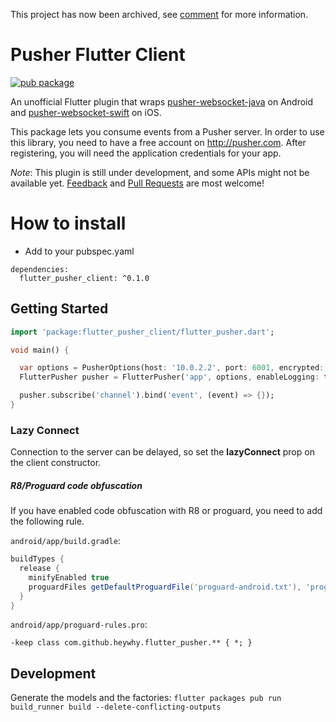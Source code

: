 This project has now been archived, see [comment](https://github.com/heywhy/flutter-pusher-client/issues/25#issuecomment-923914611) for more information.

# Pusher Flutter Client

[![pub package](https://img.shields.io/pub/v/flutter_pusher_client.svg)](https://pub.dartlang.org/packages/flutter_pusher_client)

An unofficial Flutter plugin that wraps [pusher-websocket-java](https://github.com/pusher/pusher-websocket-java) on Android and [pusher-websocket-swift](https://github.com/pusher/pusher-websocket-swift) on iOS.

This package lets you consume events from a Pusher server. In order to use this library, you need to have a free account on <http://pusher.com>. After registering, you will need the application credentials for your app.


*Note*: This plugin is still under development, and some APIs might not be available yet. [Feedback](https://github.com/heywhy/flutter-pusher-client/issues) and [Pull Requests](https://github.com/heywhy/flutter-pusher-client/pulls) are most welcome!

# How to install
* Add to your pubspec.yaml
```
dependencies:
  flutter_pusher_client: ^0.1.0
```
<!-- * In `/ios/Podfile`, set global platform to at least 9.0
`platform :ios, '9.0'`

### For iOS Objective-C based Flutter apps
It is currently a bit difficult to get some Swift based Flutter plugins working in an Objective-C based Flutter app. See [here for info](https://github.com/flutter/flutter/issues/25676) and [here for a way to fix](https://github.com/fayeed/flutter_freshchat/issues/9#issuecomment-514329934).

This set of steps should work to fix this for your project.
* Add `use_frameworks!` to the end of the Runner section in `/ios/Podfile`
* Set Swift version in your iOS Runner project.
    * Open the project with Xcode.
    * In Runner, File -> New -> File -> Swift File. Name it anything.
    * Xcode will ask you if you wish to create Bridging Header, click yes.
    * Go to Runner `Build Settings` and set `SWIFT_VERSION` to either 4.2 or 5.0
    * Delete the Swift file created in step 2
    * Delete the Bridging Header created in step 3
* `flutter clean`
* In /ios `pod install --repo-update` -->

## Getting Started

```dart
import 'package:flutter_pusher_client/flutter_pusher.dart';

void main() {

  var options = PusherOptions(host: '10.0.2.2', port: 6001, encrypted: false);
  FlutterPusher pusher = FlutterPusher('app', options, enableLogging: true);

  pusher.subscribe('channel').bind('event', (event) => {});
}
```

### Lazy Connect

Connection to the server can be delayed, so set the **lazyConnect** prop on the client constructor.

##### R8/Proguard code obfuscation

If you have enabled code obfuscation with R8 or proguard, you need to add the following rule.

`android/app/build.gradle`:

```groovy
buildTypes {
  release {
    minifyEnabled true
    proguardFiles getDefaultProguardFile('proguard-android.txt'), 'proguard-rules.pro'
  }
}
```

`android/app/proguard-rules.pro`:

```
-keep class com.github.heywhy.flutter_pusher.** { *; }
```

## Development
Generate the models and the factories: `flutter packages pub run build_runner build --delete-conflicting-outputs`
